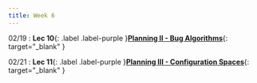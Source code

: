 ```yaml
---
title: Week 6
---
```

02/19
: **Lec 10**{: .label .label-purple }[**Planning II - Bug Algorithms**](/CSCI5551-Spr24/assets/slides/lec10_planning_II_bugs.pdf){: target="_blank" }

02/21
: **Lec 11**{: .label .label-purple }[**Planning III - Configuration Spaces**](/CSCI5551-Spr24/assets/slides/lec11_planning_3_configuration_spaces.pdf){: target="_blank" }